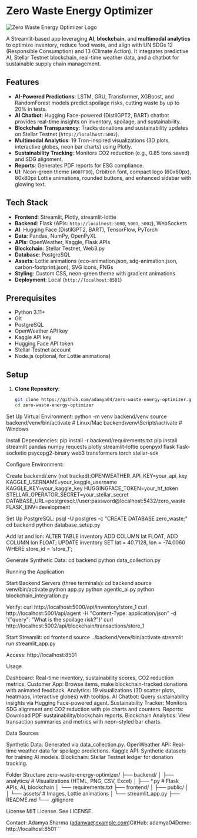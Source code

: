 # Zero Waste Energy Optimizer

![Zero Waste Energy Optimizer Logo](frontend/public/assets/logo.png)

A Streamlit-based app leveraging **AI**, **blockchain**, and **multimodal analytics** to optimize inventory, reduce food waste, and align with UN SDGs 12 (Responsible Consumption) and 13 (Climate Action). It integrates predictive AI, Stellar Testnet blockchain, real-time weather data, and a chatbot for sustainable supply chain management.

## Features

- **AI-Powered Predictions**: LSTM, GRU, Transformer, XGBoost, and RandomForest models predict spoilage risks, cutting waste by up to 20% in tests.
- **AI Chatbot**: Hugging Face-powered (DistilGPT2, BART) chatbot provides real-time insights on inventory, spoilage, and sustainability.
- **Blockchain Transparency**: Tracks donations and sustainability updates on Stellar Testnet (`http://localhost:5002`).
- **Multimodal Analytics**: 19 Tron-inspired visualizations (3D plots, interactive globes, neon bar charts) using Plotly.
- **Sustainability Tracking**: Monitors CO2 reduction (e.g., 0.85 tons saved) and SDG alignment.
- **Reports**: Generates PDF reports for ESG compliance.
- **UI**: Neon-green theme (`#00FF00`), Orbitron font, compact logo (60x60px), 80x80px Lottie animations, rounded buttons, and enhanced sidebar with glowing text.

## Tech Stack

- **Frontend**: Streamlit, Plotly, streamlit-lottie
- **Backend**: Flask (APIs: `http://localhost:5000`, `5001`, `5002`), WebSockets
- **AI**: Hugging Face (DistilGPT2, BART), TensorFlow, PyTorch
- **Data**: Pandas, NumPy, OpenPyXL
- **APIs**: OpenWeather, Kaggle, Flask APIs
- **Blockchain**: Stellar Testnet, Web3.py
- **Database**: PostgreSQL
- **Assets**: Lottie animations (eco-animation.json, sdg-animation.json, carbon-footprint.json), SVG icons, PNGs
- **Styling**: Custom CSS, neon-green theme with gradient animations
- **Deployment**: Local (`http://localhost:8501`)

## Prerequisites

- Python 3.11+
- Git
- PostgreSQL
- OpenWeather API key
- Kaggle API key
- Hugging Face API token
- Stellar Testnet account
- Node.js (optional, for Lottie animations)

## Setup

1. **Clone Repository**:
   ```bash
   git clone https://github.com/adamya04/zero-waste-energy-optimizer.git
   cd zero-waste-energy-optimizer


Set Up Virtual Environment:
python -m venv backend/venv
source backend/venv/bin/activate  # Linux/Mac
backend\venv\Scripts\activate  # Windows


Install Dependencies:
pip install -r backend/requirements.txt
pip install streamlit pandas numpy requests plotly streamlit-lottie openpyxl flask flask-socketio psycopg2-binary web3 transformers torch stellar-sdk


Configure Environment:

Create backend/.env (not tracked):OPENWEATHER_API_KEY=your_api_key
KAGGLE_USERNAME=your_kaggle_username
KAGGLE_KEY=your_kaggle_key
HUGGINGFACE_TOKEN=your_hf_token
STELLAR_OPERATOR_SECRET=your_stellar_secret
DATABASE_URL=postgresql://user:password@localhost:5432/zero_waste
FLASK_ENV=development




Set Up PostgreSQL:
psql -U postgres -c "CREATE DATABASE zero_waste;"
cd backend
python database_setup.py

Add lat and lon:
ALTER TABLE inventory ADD COLUMN lat FLOAT, ADD COLUMN lon FLOAT;
UPDATE inventory SET lat = 40.7128, lon = -74.0060 WHERE store_id = 'store_1';


Generate Synthetic Data:
cd backend
python data_collection.py



Running the Application

Start Backend Servers (three terminals):
cd backend
source venv/bin/activate
python app.py
python agentic_ai.py
python blockchain_integration.py

Verify:
curl http://localhost:5000/api/inventory/store_1
curl http://localhost:5001/api/agent -H "Content-Type: application/json" -d '{"query": "What is the spoilage risk?"}'
curl http://localhost:5002/api/blockchain/transactions/store_1


Start Streamlit:
cd frontend
source ../backend/venv/bin/activate
streamlit run streamlit_app.py

Access: http://localhost:8501


Usage

Dashboard: Real-time inventory, sustainability scores, CO2 reduction metrics.
Customer App: Browse items, make blockchain-tracked donations with animated feedback.
Analytics: 19 visualizations (3D scatter plots, heatmaps, interactive globes) with tooltips.
AI Chatbot: Query sustainability insights via Hugging Face-powered agent.
Sustainability Tracker: Monitors SDG alignment and CO2 reduction with pie charts and counters.
Reports: Download PDF sustainability/blockchain reports.
Blockchain Analytics: View transaction summaries and metrics with neon-styled bar charts.

Data Sources

Synthetic Data: Generated via data_collection.py.
OpenWeather API: Real-time weather data for spoilage predictions.
Kaggle API: Synthetic datasets for training AI models.
Blockchain: Stellar Testnet ledger for donation tracking.

Folder Structure
zero-waste-energy-optimizer/
├── backend/
│   ├── analytics/              # Visualizations (HTML, PNG, CSV, Excel)
│   ├── *.py                   # Flask APIs, AI, blockchain
│   └── requirements.txt
├── frontend/
│   ├── public/
│   │   └── assets/            # Images, Lottie animations
│   └── streamlit_app.py
├── README.md
└── .gitignore

License
MIT License. See LICENSE.

Contact: Adamya Sharma (adamya@example.com)GitHub: adamya04Demo: http://localhost:8501```